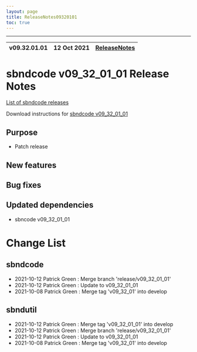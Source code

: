 ```yaml
---
layout: page
title: ReleaseNotes09320101
toc: true
---
```


-----------------------------------------------------------------------------
| v09.32.01.01 | 12 Oct 2021 | [ReleaseNotes](ReleaseNotes09320101.html) |
| --- | --- | --- |



sbndcode v09_32_01_01 Release Notes
=======================================================================================

[List of sbndcode releases](List_of_SBND_code_releases.html)

Download instructions for [sbndcode v09_32_01_01](http://scisoft.fnal.gov/scisoft/bundles/sbnd/v09_32_01_01/sbndcode-v09_32_01_01.html)

Purpose
---------------------------------------------------

* Patch release

New features
---------------------------------------------------

Bug fixes
---------------------------------------------------

Updated dependencies
---------------------------------------------------

* sbncode v09_32_01_01

Change List
==========================================

sbndcode
---------------------------------------------------

* 2021-10-12  Patrick Green : Merge branch 'release/v09_32_01_01'
* 2021-10-12  Patrick Green : Update to v09_32_01_01
* 2021-10-08  Patrick Green : Merge tag 'v09_32_01' into develop

sbndutil
---------------------------------------------------

* 2021-10-12  Patrick Green : Merge tag 'v09_32_01_01' into develop
* 2021-10-12  Patrick Green : Merge branch 'release/v09_32_01_01'
* 2021-10-12  Patrick Green : Update to v09_32_01_01
* 2021-10-08  Patrick Green : Merge tag 'v09_32_01' into develop
